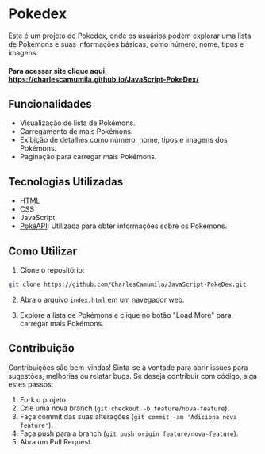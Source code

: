 # Pokedex

Este é um projeto de Pokedex, onde os usuários podem explorar uma lista de Pokémons e suas informações básicas, como número, nome, tipos e imagens.

#### Para acessar site clique aqui: https://charlescamumila.github.io/JavaScript-PokeDex/

## Funcionalidades

- Visualização de lista de Pokémons.
- Carregamento de mais Pokémons.
- Exibição de detalhes como número, nome, tipos e imagens dos Pokémons.
- Paginação para carregar mais Pokémons.

## Tecnologias Utilizadas

- HTML
- CSS
- JavaScript
- [PokéAPI](https://pokeapi.co/): Utilizada para obter informações sobre os Pokémons.

## Como Utilizar

1. Clone o repositório:

```bash
git clone https://github.com/CharlesCamumila/JavaScript-PokeDex.git
```
2. Abra o arquivo `index.html` em um navegador web.

3. Explore a lista de Pokémons e clique no botão "Load More" para carregar mais Pokémons.

## Contribuição

Contribuições são bem-vindas! Sinta-se à vontade para abrir issues para sugestões, melhorias ou relatar bugs. Se deseja contribuir com código, siga estes passos:

1. Fork o projeto.
2. Crie uma nova branch (`git checkout -b feature/nova-feature`).
3. Faça commit das suas alterações (`git commit -am 'Adiciona nova feature'`).
4. Faça push para a branch (`git push origin feature/nova-feature`).
5. Abra um Pull Request.
